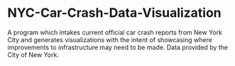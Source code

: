 # NYC-Car-Crash-Data-Visualization
A program which intakes current official car crash reports from New York City and generates visualizations with the intent of showcasing where improvements to infrastructure may need to be made. Data provided by the City of New York.
